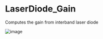 # LaserDiode_Gain
Computes the gain from interband laser diode

![image](https://user-images.githubusercontent.com/35040499/113292491-e06f5400-92f4-11eb-9420-849382b255d2.png)

